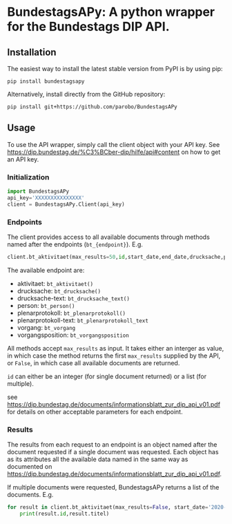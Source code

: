 # BundestagsAPy: A python wrapper for the Bundestags DIP API.
## Installation
The easiest way to install the latest stable version from PyPI is by using pip:

```
pip install bundestagsapy
```
Alternatively, install directly from the GitHub repository:

```
pip install git+https://github.com/parobo/BundestagsAPy
```

## Usage
To use the API wrapper, simply call the client object with your API key.
See https://dip.bundestag.de/%C3%BCber-dip/hilfe/api#content on how to get an API key.

### Initialization
```Python
import BundestagsAPy
api_key='XXXXXXXXXXXXXXX'
client = BundestagsAPy.Client(api_key)
```
### Endpoints
The client provides access to all available documents through methods named after the endpoints (`bt_{endpoint}`). E.g.
```Python
client.bt_aktivitaet(max_results=50,id,start_date,end_date,drucksache,plenaeprotokoll,zuordnung)
```
The available endpoint are:
- aktivitaet: `bt_aktivitaet()`
- drucksache: `bt_drucksache()`
- drucksache-text: `bt_drucksache_text()`
- person: `bt_person()`
- plenarprotokoll: `bt_plenarprotokoll()`
- plenarprotokoll-text: `bt_plenarprotokoll_text`
- vorgang: `bt_vorgang`
- vorgangsposition: `bt_vorgangsposition`

All methods accept `max_results` as input. It takes either an interger as value, in which case the method returns the first `max_results` supplied by the API, or `False`, in which case all available documents are returned.

`id` can either be an integer (for single document returned) or a list (for multiple).

see https://dip.bundestag.de/documents/informationsblatt_zur_dip_api_v01.pdf for details on other acceptable parameters for each endpoint.

### Results
The results from each request to an endpoint is an object named after the document requested if a single document was requested. Each object has as its attributes all the available data named in the same way as documented on https://dip.bundestag.de/documents/informationsblatt_zur_dip_api_v01.pdf.

If multiple documents were requested, BundestagsAPy returns a list of the documents. E.g.

```Python
for result in client.bt_aktivitaet(max_results=False, start_date='2020-01-01',end_date='2020-01-02'):
	print(result.id,result.titel)
```
